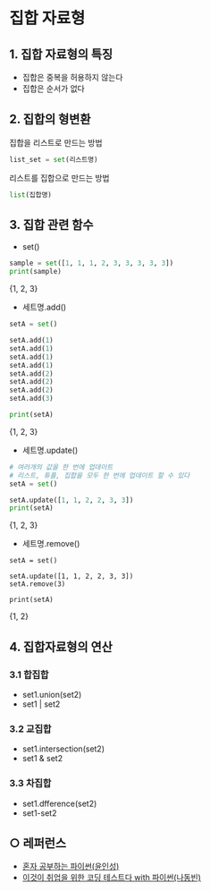 집합 자료형
===


## 1. 집합 자료형의 특징
- 집합은 중복을 허용하지 않는다
- 집합은 순서가 없다

## 2. 집합의 형변환
집합을 리스트로 만드는 방법
```python
list_set = set(리스트명)
```
리스트를 집합으로 만드는 방법
```python
list(집합명)
```

## 3. 집합 관련 함수
- set()
```python
sample = set([1, 1, 1, 2, 3, 3, 3, 3, 3])
print(sample)
```
{1, 2, 3}

- 세트명.add()
```python
setA = set()

setA.add(1)
setA.add(1)
setA.add(1)
setA.add(1)
setA.add(2)
setA.add(2)
setA.add(2)
setA.add(3)

print(setA)
```
{1, 2, 3}

- 세트명.update()
```python
# 여러개의 값을 한 번에 업데이트
# 리스트, 튜플, 집합을 모두 한 번에 업데이트 할 수 있다
setA = set()

setA.update([1, 1, 2, 2, 3, 3])
print(setA)
```
{1, 2, 3}

- 세트명.remove()
```
setA = set()

setA.update([1, 1, 2, 2, 3, 3])
setA.remove(3)

print(setA)
```
{1, 2}

## 4. 집합자료형의 연산
### 3.1 합집합
- set1.union(set2)
- set1 | set2
   
### 3.2 교집합
- set1.intersection(set2)
- set1 & set2   
   
### 3.3 차집합
- set1.dfference(set2)
- set1-set2

   
## ○ 레퍼런스
* [혼자 공부하는 파이썬(윤인성)](https://www.hanbit.co.kr/store/books/look.php?p_code=B2587075793)
* [이것이 취업을 위한 코딩 테스트다 with 파이썬(나동빈)](https://www.hanbit.co.kr/store/books/look.php?p_code=B8945183661)
